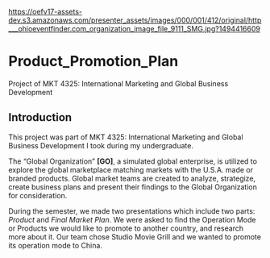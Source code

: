 
https://oefv17-assets-dev.s3.amazonaws.com/presenter_assets/images/000/001/412/original/http___ohioeventfinder.com_organization_image_file_9111_SMG.jpg?1494416609

# Product_Promotion_Plan
Project of MKT 4325: International Marketing and Global Business Development

## Introduction
This project was part of MKT 4325: International Marketing and Global Business Development I took during my undergraduate.

The “Global Organization” **[GO]**, a simulated global enterprise, is utilized to explore the global marketplace matching markets with the U.S.A. made or branded products. Global market teams are created to analyze, strategize, create business plans and present their findings to the Global Organization for consideration.

During the semester, we made two presentations which include two parts: *Product* and *Final Market Plan*. We were asked to find the Operation Mode or Products we would like to promote to another country, and research more about it. Our team chose Studio Movie Grill and we wanted to promote its operation mode to China.
